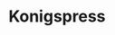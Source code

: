 ---
title: Konigspress
github_link: https://github.com/TheChymera/Koenigspress
demo_preview: http://mw.chymera.eu/
demo_screenshot: 
description: Elegant and visually well-suited for longer texts; minimal, centered,
  single-column, typography-oriented.
---